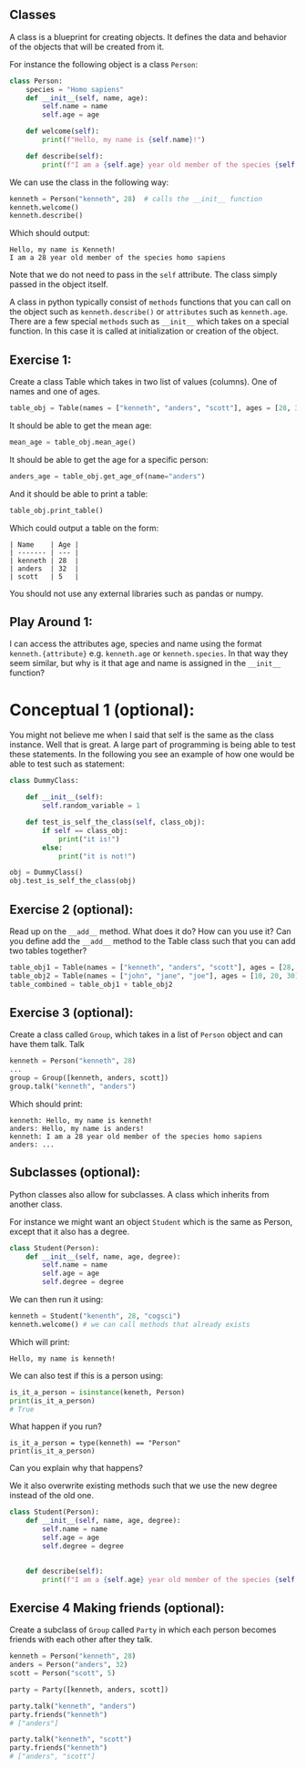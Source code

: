 

## Classes

A class is a blueprint for creating objects. It defines the data and behavior of the objects that will be created from it.

For instance the following object is a class `Person`:

```python
class Person:
    species = "Homo sapiens"
    def __init__(self, name, age):
        self.name = name
        self.age = age

    def welcome(self):
        print(f"Hello, my name is {self.name}!")

    def describe(self):
        print(f"I am a {self.age} year old member of the species {self.species}")
```

We can use the class in the following way:

```python
kenneth = Person("kenneth", 28)  # calls the __init__ function
kenneth.welcome() 
kenneth.describe()
```
Which should output:

```
Hello, my name is Kenneth!
I am a 28 year old member of the species homo sapiens
```

Note that we do not need to pass in the `self` attribute. The class simply passed in the object itself.

A class in python typically consist of `methods` functions that you can call on the object such as `kenneth.describe()` or `attributes` such as `kenneth.age`. There are a few special `methods` such as `__init__` which takes on a special function. In this case it is called at initialization or creation of the object. 


## Exercise 1:
Create a class Table which takes in two list of values (columns). One of names and one of ages.

```python
table_obj = Table(names = ["kenneth", "anders", "scott"], ages = [28, 32, 5]) 
```

It should be able to get the mean age:
```python
mean_age = table_obj.mean_age()
```

It should be able to get the age for a specific person:
```python
anders_age = table_obj.get_age_of(name="anders")
```

And it should be able to print a table:
```python
table_obj.print_table()
```
Which could output a table on the form:

```
| Name    | Age |
| ------- | --- |
| kenneth | 28  |
| anders  | 32  |
| scott   | 5   |
```

You should not use any external libraries such as pandas or numpy.

## Play Around 1:

I can access the attributes age, species and name using the format `kenneth.{attribute}` e.g. `kenneth.age` or `kenneth.species`. In that way they seem similar, but why is it that age and name is assigned in the `__init__` function?


# Conceptual 1 (optional):
You might not believe me when I said that self is the same as the class instance. Well that is great. A large part of programming is being able to test these statements. In the following you see an example of how one would be able to test such as statement:

```python
class DummyClass:

    def __init__(self):
        self.random_variable = 1

    def test_is_self_the_class(self, class_obj):
        if self == class_obj:
            print("it is!")
        else:
            print("it is not!")
```

```python
obj = DummyClass()
obj.test_is_self_the_class(obj)
```

## Exercise 2 (optional):

Read up on the `__add__` method. What does it do? How can you use it?
Can you define add the `__add__` method to the Table class such that you can add two tables together?

```python
table_obj1 = Table(names = ["kenneth", "anders", "scott"], ages = [28, 32, 5])
table_obj2 = Table(names = ["john", "jane", "joe"], ages = [10, 20, 30])
table_combined = table_obj1 + table_obj2
```

## Exercise 3 (optional):

Create a class called `Group`, which takes in a list of `Person` object and can have them talk.
Talk

```python
kenneth = Person("kenneth", 28)
...
group = Group([kenneth, anders, scott])
group.talk("kenneth", "anders")
```

Which should print:

```
kenneth: Hello, my name is kenneth!
anders: Hello, my name is anders!
kenneth: I am a 28 year old member of the species homo sapiens
anders: ...
```


## Subclasses (optional):
Python classes also allow for subclasses. A class which inherits from another class.

For instance we might want an object `Student` which is the same as Person, except that it also has a degree.

```python
class Student(Person):
    def __init__(self, name, age, degree):
        self.name = name
        self.age = age
        self.degree = degree
```

We can then run it using:

```python
kenneth = Student("kenenth", 28, "cogsci")
kenneth.welcome() # we can call methods that already exists
```
Which will print:
```
Hello, my name is kenneth!
```

We can also test if this is a person using:
```python
is_it_a_person = isinstance(keneth, Person)
print(is_it_a_person)
# True
```

What happen if you run?
```
is_it_a_person = type(kenneth) == "Person"
print(is_it_a_person)
```

Can you explain why that happens? 


We it also overwrite existing methods such that we use the new degree instead of the old one.
```python
class Student(Person):
    def __init__(self, name, age, degree):
        self.name = name
        self.age = age
        self.degree = degree
    

    def describe(self):
        print(f"I am a {self.age} year old member of the species {self.species} and I am studying {self.degree}")
```

## Exercise 4 Making friends (optional):

Create a subclass of `Group` called `Party` in which each person becomes friends with each other after they talk.

```python
kenneth = Person("kenneth", 28)
anders = Person("anders", 32)
scott = Person("scott", 5)

party = Party([kenneth, anders, scott])

party.talk("kenneth", "anders")
party.friends("kenneth")
# ["anders"]

party.talk("kenneth", "scott")
party.friends("kenneth")
# ["anders", "scott"]
```



